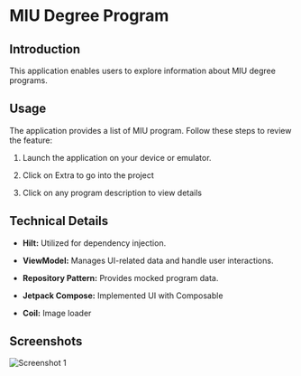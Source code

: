 # MIU Degree Program

## Introduction

This application enables users to explore information about MIU degree programs.

## Usage

The application provides a list of MIU program. Follow these steps to review the feature:

1. Launch the application on your device or emulator.

2. Click on Extra to go into the project

3. Click on any program description to view details

## Technical Details

- **Hilt:** Utilized for dependency injection.

- **ViewModel:** Manages UI-related data and handle user interactions.

- **Repository Pattern:** Provides mocked program data.

- **Jetpack Compose:** Implemented UI with Composable

- **Coil:** Image loader

## Screenshots
![Screenshot 1](../screenshots/extra/assignment_extra.png)

